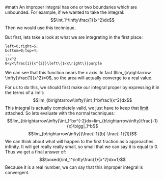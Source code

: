 #math
An improper integral has one or two boundaries which are unbounded. For example, if we wanted to take the integral: $$\int_1^\infty\frac{1}{x^2}dx$$Then we would use this technique.

But first, lets take a look at what we are integrating in the first place:
```desmos-graph
left=0;right=6;
bottom=0;top=4;
---
1/x^2
0<y<\frac{1}{x^{2}}\left\{1<x\right\}|purple
```
We can see that this function nears the $x$ axis. In fact $lim_{x\rightarrow \infty}\frac{1}{x^2}=0$, so the area will actually converge to a real value. 

For us to do this, we should first make our integral proper by expressing it in the terms of a limit: $$lim_{b\rightarrow\infty}\int_1^b\frac1{x^2}dx$$This integral is actually completely valid, we just have to keep that [limit](Limits) attached. So lets evaluate with the normal techniques: $$lim_{b\rightarrow\infty}\int_1^bx^{-2}dx=lim_{b\rightarrow\infty}\frac{-1}{x}\bigg|_1^b$$
$$lim_{b\rightarrow\infty}(\frac{-1}{b}-\frac{-1}{1})$$
We can think about what will happen to the first fraction as b approaches infinity. It will get really really small, so small that we can say it is equal to 0. Thus we get a final answer of: $$\boxed{\int_1^\infty\frac{1}{x^2}dx=1}$$
Because it is a real number, we can say that this improper integral is convergent. 